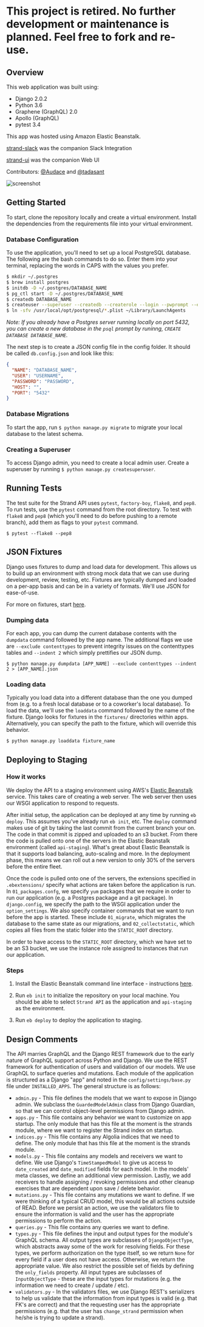 # This project is retired. No further development or maintenance is planned. Feel free to fork and re-use.

## Overview

This web application was built using:
* Django 2.0.2
* Python 3.6
* Graphene (GraphQL) 2.0
* Apollo (GraphQL)
* pytest 3.4

This app was hosted using Amazon Elastic Beanstalk.

[strand-slack](https://github.com/tadasant/strand-slack) was the companion Slack Integration

[strand-ui](https://github.com/tadasant/strand-ui) was the companion Web UI

Contributors: [@Audace](https://github.com/audace) and [@tadasant](https://github.com/tadasant)

![screenshot](https://raw.githubusercontent.com/Audace/strand-api/master/media/Domain.png)

## Getting Started

To start, clone the repository locally and create a virtual environment. Install the dependencies
from the requirements file into your virtual environment.

### Database Configuration

To use the application, you'll need to set up a local PostgreSQL database. The following
are the bash commands to do so. Enter them into your terminal, replacing the words in CAPS
with the values you prefer.

```bash
$ mkdir ~/.postgres
$ brew install postgres
$ initdb -D ~/.postgres/DATABASE_NAME
$ pg_ctl start -D ~/.postgres/DATABASE_NAME
$ createdb DATABASE_NAME
$ createuser --superuser --createdb --createrole --login --pwprompt --encrypted USERNAME
$ ln -sfv /usr/local/opt/postgresql/*.plist ~/Library/LaunchAgents
```

*Note: If you already have a Postgres server running locally on port 5432, you can create a new
database in the `psql` prompt by runinng, `CREATE DATABASE DATABASE_NAME`.*


The next step is to create a JSON config file in the config folder. It should be called `db.config.json`
and look like this:
```JSON
{
  "NAME": "DATABASE_NAME",
  "USER": "USERNAME",
  "PASSWORD": "PASSWORD",
  "HOST": "",
  "PORT": "5432"
}
```

### Database Migrations

To start the app, run `$ python manage.py migrate` to migrate your local database to
the latest schema.

### Creating a Superuser

To access Django admin, you need to create a local admin user. Create a superuser by running
`$ python manage.py createsuperuser`.

## Running Tests

The test suite for the Strand API uses `pytest`, `factory-boy`, `flake8`, and `pep8`. To run
tests, use the `pytest` command from the root directory. To test with `flake8` and `pep8` (which
you'll need to do before pushing to a remote branch), add them as flags to your `pytest` command.

`$ pytest --flake8 --pep8` 

## JSON Fixtures

Django uses fixtures to dump and load data for development. This allows us to build up an environment with strong mock
data that we can use during development, review, testing, etc. Fixtures are typically dumped and loaded on a 
per-app basis and can be in a variety of formats. We'll use JSON for ease-of-use.

For more on fixtures, start [here](https://docs.djangoproject.com/en/2.0/howto/initial-data/).

### Dumping data

For each app, you can dump the current database contents with the `dumpdata` command followed by the app name.
The additional flags we use are `--exclude contenttypes` to prevent integrity issues on the contenttypes tables
and `--indent 2` which simply prettifies our JSON dump.

`$ python manage.py dumpdata [APP_NAME] --exclude contenttypes --indent 2 > [APP_NAME].json`

### Loading data

Typically you load data into a different database than the one you dumped from (e.g. to a fresh local database
or to a coworker's local database). To load the data, we'll use the `loaddata` command followed by the name of the
fixture. Django looks for fixtures in the `fixtures/` directories within apps. Alternatively, you can specify
the path to the fixture, which will override this behavior.

`$ python manage.py loaddata fixture_name`


## Deploying to Staging

### How it works

We deploy the API to a staging environment using AWS's [Elastic Beanstalk](https://aws.amazon.com/elasticbeanstalk/)
service. This takes care of creating a web server. The web server then uses our WSGI application to respond
to requests.

After initial setup, the application can be deployed at any time by running `eb deploy`. This assumes
you've already run `eb init`, etc. The `deploy` command makes use of git by taking the last commit from the
current branch your on. The code in that commit is zipped and uploaded to an s3 bucket. From there
the code is pulled onto one of the servers in the Elastic Beanstalk environment (called `api-staging`).
What's great about Elastic Beanstalk is that it supports load balancing, auto-scaling and more. In the deployment
phase, this means we can roll out a new version to only 30% of the servers before the entire fleet.

Once the code is pulled onto one of the servers, the extensions specified in `.ebextensions/` specify what actions
are taken before the application is run. In `01_packages.confg`, we specify `yum` packages that we require in order
to run our application (e.g. a Postgres package and a git package). In `django.config`, we specify the path to the
WSGI application under the `option_settings`. We also specify container commands that we want to run before the app
is started. These include `01_migrate`, which migrates the database to the same state as our migrations, and
`02_collectstatic`, which copies all files from the static folder into the `STATIC_ROOT` directory.

In order to have access to the `STATIC_ROOT` directory, which we have set to be an S3 bucket, we use the instance role
assigned to instances that run our application.

### Steps

1. Install the Elastic Beanstalk command line interface - instructions [here](https://docs.aws.amazon.com/elasticbeanstalk/latest/dg/eb-cli3-install.html).

2. Run `eb init` to initialize the repository on your local machine. You should be able to select `Strand API` as
the application and `api-staging` as the environment.

3. Run `eb deploy` to deploy the application to staging.


## Design Comments

The API marries GraphQL and the Django REST framework due to the early nature of GraphQL support across Python and Django.
We use the REST framework for authentication of users and validation of our models. We use GraphQL to surface queries
and mutations. Each module of the application is structured as a Django "app" and noted in the `config/settings/base.py`
file under `INSTALLED_APPS`. The general structure is as follows:
- `admin.py` - This file defines the models that we want to expose in Django admin. We subclass the `GuardedModelAdmin` 
class from Django Guardian, so that we can control object-level permissions from Django admin.
- `apps.py` - This file contains any behavior we want to customize on app startup. The only module that has this file at
the moment is the strands module, where we want to register the Strand index on startup.
- `indices.py` - This file contains any Algolia indices that we need to define. The only module that has this file at 
the moment is the strands module.
- `models.py` - This file contains any models and receivers we want to define. We use Django's `TimeStampedModel` to give 
us access to `date_created` and `date_modified` fields for each model. In the models' meta classes, we define an 
additional view permission. Lastly, we add receivers to handle assigning / revoking permissions and other cleanup exercises
that are dependent upon save / delete behavior.
- `mutations.py` - This file contains any mutations we want to define. If we were thinking of a typical CRUD model, this
would be all actions outside of READ. Before we persist an action, we use the validators file to ensure the information
is valid and the user has the appropriate permissions to perform the action.
- `queries.py` - This file contains any queries we want to define.
- `types.py` - This file defines the input and output types for the module's GraphQL schema. All output types are subclasses
of `DjangoObjectType`, which abstracts away some of the work for resolving fields. For these types, we perform authorization
on the type itself, so we return `None` for every field if a user does not have access. Otherwise, we return the appropriate
value. We also restrict the possible set of fields by defining the `only_fields` property. All input types are subclasses
of `InputObjectType` - these are the input types for mutations (e.g. the information we need to create / update / etc).
- `validators.py` - In the validators files, we use Django REST's serializers to help us validate that the information from
input types is valid (e.g. that FK's are correct) and that the requesting user has the appropriate permissions (e.g. that
the user has `change_strand` permission when he/she is trying to update a strand).
